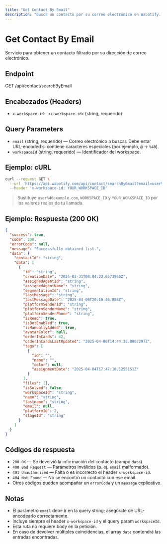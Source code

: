 ```yaml
---
title: "Get Contact By Email"
description: "Busca un contacto por su correo electrónico en Wabotify. Incluye headers, parámetros query y ejemplos de cURL / JSON."
---
```


# Get Contact By Email

Servicio para obtener un contacto filtrado por su dirección de correo electrónico.

## Endpoint

GET /api/contact/searchByEmail

## Encabezados (Headers)

- `x-workspace-id: <x-workspace-id>` (string, requerido)

## Query Parameters

- `email` (string, requerido) — Correo electrónico a buscar. Debe estar URL-encoded si contiene caracteres especiales (por ejemplo, `@` → `%40`).
- `workspaceId` (string, requerido) — Identificador del workspace.

## Ejemplo: cURL

```sh
curl --request GET \
  --url 'https://api.wabotify.com/api/contact/searchByEmail?email=user%40example.com&workspaceId=WORKSPACE_ID' \
  --header 'x-workspace-id: YOUR_WORKSPACE_ID'
```

> Sustituye `user%40example.com`, `WORKSPACE_ID` y `YOUR_WORKSPACE_ID` por los valores reales de tu llamada.

## Ejemplo: Respuesta (200 OK)

```json
{
  "success": true,
  "code": 200,
  "errorCode": null,
  "message": "Successfully obtained list.",
  "data": {
    "contactId": "string",
    "data": [
      {
        "id": "string",
        "creationDate": "2025-03-31T08:04:22.6573965Z",
        "assignedAgentId": "string",
        "assignedAgentName": "string",
        "segmentationId": "string",
        "lastMessage": "string",
        "lastMessageDate": "2025-04-06T20:16:46.808Z",
        "platformSenderId": "string",
        "platformSenderName": "string",
        "platformSenderPhone": "string",
        "isRead": true,
        "isBotEnabled": true,
        "isManuallyAdded": true,
        "avatarColor": null,
        "orderInCards": 42,
        "orderInCardsLastUpdated": "2025-04-06T14:44:38.0807297Z",
        "tags": [
          {
            "id": "",
            "name": "",
            "color": null,
            "assignmentDate": "2025-04-04T17:47:18.1255151Z"
          }
        ],
        "files": [],
        "isSolved": false,
        "workspaceId": "string",
        "name": "string",
        "lastname": "string",
        "email": null,
        "platformId": 2,
        "stageId": "string"
      }
    ]
  }
}
```

## Códigos de respuesta

- `200 OK` — Se devolvió la información del contacto (campo `data`).
- `400 Bad Request` — Parámetros inválidos (p. ej. `email` malformado).
- `401 Unauthorized` — Falta o es incorrecto el header `x-workspace-id`.
- `404 Not Found` — No se encontró un contacto con ese email.
- Otros códigos pueden acompañar un `errorCode` y un `message` explicativo.

## Notas

- El parámetro `email` debe ir en la query string; asegúrate de URL-encodearlo correctamente.
- Incluye siempre el header `x-workspace-id` y el query param `workspaceId`.
- Esta ruta no requiere body en la petición.
- En caso de devolver múltiples coincidencias, el array `data` contendrá las entradas encontradas.
